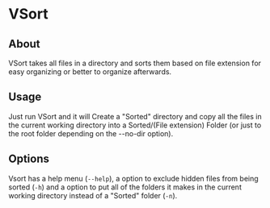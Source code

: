 # VSort

## About
VSort takes all files in a directory and sorts them based on file extension for easy organizing or better to organize afterwards.

## Usage
Just run VSort and it will Create a "Sorted" directory and copy all the files in the current working directory into a Sorted/(File extension) Folder (or just to the root folder depending on the --no-dir option).

## Options
Vsort has a help menu (`--help`), a option to exclude hidden files from being sorted (`-h`) and a option to put all of the folders it makes in the current working directory instead of a "Sorted" folder (`-n`).
